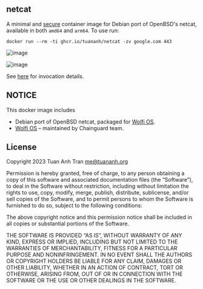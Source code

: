netcat
------

A minimal and [secure](https://github.com/tuananh/netcat/security/advisories) container image for Debian port of OpenBSD's netcat, available in both `amd64` and `arm64`. To use run:

```
docker run --rm -ti ghcr.io/tuananh/netcat -zv google.com 443
```

![image](https://user-images.githubusercontent.com/627278/219961252-d4c7e0e6-7a1e-4fbc-936e-07527f7cbd89.png)

![image](https://user-images.githubusercontent.com/627278/219961484-63ab9f69-3e83-487c-9d82-24ba8e7e7c7a.png)


See [here](https://manpages.debian.org/unstable/netcat-openbsd/nc.1.en.html) for invocation details.

## NOTICE

This docker image includes

- Debian port of OpenBSD netcat, packaged for [Wolfi OS](https://packages.debian.org/sid/netcat-openbsd).
- [Wolfi OS](https://packages.debian.org/sid/netcat-openbsd) – maintained by Chainguard team.

## License

Copyright 2023 Tuan Anh Tran <me@tuananh.org>

Permission is hereby granted, free of charge, to any person obtaining a copy of this software and associated documentation files (the “Software”), to deal in the Software without restriction, including without limitation the rights to use, copy, modify, merge, publish, distribute, sublicense, and/or sell copies of the Software, and to permit persons to whom the Software is furnished to do so, subject to the following conditions:

The above copyright notice and this permission notice shall be included in all copies or substantial portions of the Software.

THE SOFTWARE IS PROVIDED “AS IS”, WITHOUT WARRANTY OF ANY KIND, EXPRESS OR IMPLIED, INCLUDING BUT NOT LIMITED TO THE WARRANTIES OF MERCHANTABILITY, FITNESS FOR A PARTICULAR PURPOSE AND NONINFRINGEMENT. IN NO EVENT SHALL THE AUTHORS OR COPYRIGHT HOLDERS BE LIABLE FOR ANY CLAIM, DAMAGES OR OTHER LIABILITY, WHETHER IN AN ACTION OF CONTRACT, TORT OR OTHERWISE, ARISING FROM, OUT OF OR IN CONNECTION WITH THE SOFTWARE OR THE USE OR OTHER DEALINGS IN THE SOFTWARE.
